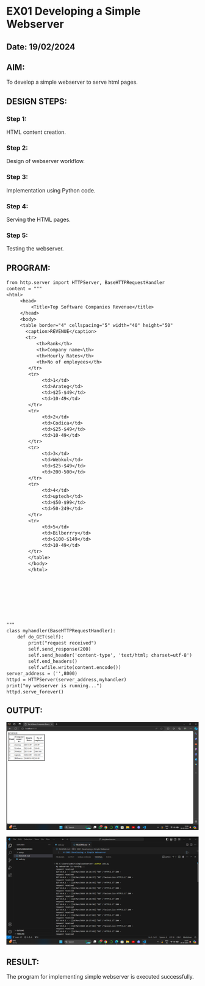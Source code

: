 # EX01 Developing a Simple Webserver
## Date: 19/02/2024

## AIM:
To develop a simple webserver to serve html pages.

## DESIGN STEPS:
### Step 1: 
HTML content creation.

### Step 2:
Design of webserver workflow.

### Step 3:
Implementation using Python code.

### Step 4:
Serving the HTML pages.

### Step 5:
Testing the webserver.

## PROGRAM:
```
from http.server import HTTPServer, BaseHTTPRequestHandler
content = """
<html>
     <head>
         <Title>Top Software Companies Revenue</title>
     </head>
     <body>
     <table border="4" cellspacing="5" width="40" height="50"
       <caption>REVENUE</caption>
       <tr>
           <th>Rank</th>
           <th>Company name<\th>
           <th>Hourly Rates</th>
           <th>No of employees</th>
        </tr>
        <tr>
             <td>1</td>
             <td>Arateg</td>
             <td>$25-$49</td>
             <td>10-49</td>
        </tr>
        <tr>
             <td>2</td>
             <td>Codica</td>
             <td>$25-$49</td>
             <td>10-49</td>
        </tr>
        <tr>
             <td>3</td>
             <td>Webkul</td>
             <td>$25-$49</td>
             <td>200-500</td>
        </tr>
        <tr>
             <td>4</td>
             <td>uptech</td>
             <td>$50-$99</td>
             <td>50-249</td>
        </tr>
        <tr>
             <td>5</td>
             <td>Bilberrry</td>
             <td>$100-$149</td>
             <td>10-49</td>
        </tr>
        </table>
        </body>
        </html>
             




       


"""
class myhandler(BaseHTTPRequestHandler):
    def do_GET(self):
        print("request received")
        self.send_response(200)
        self.send_header('content-type', 'text/html; charset=utf-8')
        self.end_headers()
        self.wfile.write(content.encode())
server_address = ('',8000)
httpd = HTTPServer(server_address,myhandler)
print("my webserver is running...")
httpd.serve_forever()
```

## OUTPUT:
![alt text](<Screenshot 2024-03-19 132647.png>)


![alt text](<Screenshot 2024-03-19 132753.png>)


## RESULT:
The program for implementing simple webserver is executed successfully.

